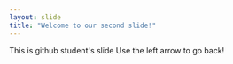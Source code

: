 ```yaml
---
layout: slide
title: "Welcome to our second slide!"
---
```

This is github student's slide
Use the left arrow to go back!